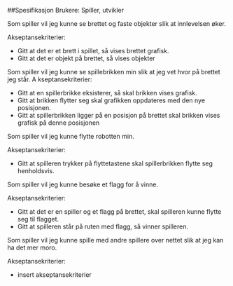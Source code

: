 ##Spesifikasjon
Brukere: Spiller, utvikler

Som spiller vil jeg kunne se brettet og faste objekter slik at innlevelsen øker.  

Akseptansekriterier:
- Gitt at det er et brett i spillet, så vises brettet grafisk.
- Gitt at det er objekt på brettet, så vises objekter

Som spiller vil jeg kunne se spillebrikken min slik at jeg vet hvor på brettet jeg står.
A
kseptansekriterier:
- Gitt at en spillerbrikke eksisterer, så skal brikken vises grafisk.
- Gitt at brikken flytter seg skal grafikken oppdateres med den nye posisjonen.
- Gitt at spillerbrikken ligger på en posisjon på brettet skal brikken
  vises grafisk på denne posisjonen

Som spiller vil jeg kunne flytte robotten min.

Akseptansekriterier:
- Gitt at spilleren trykker på flyttetastene skal spillerbrikken flytte seg henholdsvis.

Som spiller vil jeg kunne besøke et flagg for å vinne.

Akseptansekriterier:
- Gitt at det er en spiller og et flagg på brettet, skal spilleren kunne flytte seg til flagget.
- Gitt at spilleren står på ruten med flagg, så vinner spilleren.

Som spiller vil jeg kunne spille med andre spillere over nettet slik at jeg kan ha det mer moro.

Akseptansekriterier:
 - insert akseptansekriterier